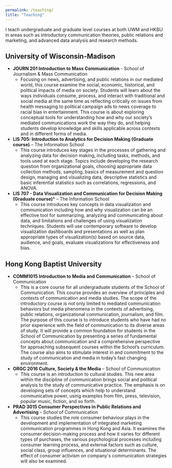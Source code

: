 ```yaml
---
permalink: /teaching/
title: "Teaching"
---
```


I teach undergraduate and graduate level courses at both UWM and HKBU in areas such as introductory communication theories, public relations and marketing, and advanced data analysis and research methods.

## University of Wisconsin-Madison
- **JOURN 201 Introduction to Mass Communication** - School of Journalism & Mass Communication
    - Focusing on news, advertising, and public relations in our mediated world, this course examine the social, economic, historical, and political impacts of media on society. Students will learn about the ways individuals consume, process, and interact with traditional and social media at the same time as reflecting critically on issues from health messaging to political campaign ads to news coverage to racial bias in entertainment. This course is about exploring conceptual tools for understanding how and why our society’s mediated communications work the way they do, and helping students develop knowledge and skills applicable across contexts and in different forms of media.
- **LIS 705:  Introduction to Analytics for Decision Making (Graduate course)** – The Information School
    - This course introduces key stages in the processes of gathering and analyzing data for decision making, including tasks, methods, and tools used at each stage. Topics include developing the research question from organizational goals, choosing appropriate data collection methods, sampling, basics of measurement and question design, managing and visualizing data, descriptive statistics and basic inferential statistics such as correlations, regressions, and ANOVA.
- **LIS 707 - Data Visualization and Communication for Decision Making (Graduate course)*** – The Information School
    - This course introduces key concepts in data visualization and communication including how and why visualization can be an effective tool for summarizing, analyzing and communicating about data, and limitations and challenges of using visualization techniques. Students will use contemporary software to develop visualization dashboards and presentations as well as plan appropriate types of visualization(s) based on source data, audience, and goals, evaluate visualizations for effectiveness and bias.

## Hong Kong Baptist University
- **COMM1015 Introduction to Media and Communication** – School of Communication
    - This is a core course for all undergraduate students of the School of Communication. This course provides an overview of principles and contexts of communication and media studies. The scope of the introductory course is not only limited to mediated communication behaviors but media phenomena in the contexts of advertising, public relations, organizational communication, journalism, and film. The purpose of this course is to introduce students who have had no prior experience with the field of communication to its diverse areas of study. It will provide a common foundation for students in the School of Communication by presenting a series of fundamental concepts about communication and a comprehensive perspective for approaching subsequent courses within the School’s curriculum. The course also aims to stimulate interest in and commitment to the study of communication and media in today’s fast changing environment.
- **ORGC 2016 Culture, Society & the Media** – School of Communication
    - This course is an introduction to cultural studies. This new area within the discipline of communication brings social and political analysis to the study of communicative practice. The emphasis is on developing sets of concepts which help to understand communicative power, using examples from film, press, television, popular music, fiction, and so forth.
- **PRAD 3015 Consumer Perspectives in Public Relations and Advertising** – School of Communication
    - This course studies the role consumer behaviour plays in the development and implementation of integrated marketing communication programmes in Hong Kong and Asia. It examines the consumer decision-making process and how it varies for different types of purchases, the various psychological processes including consumer learning process, and external factors such as culture, social class, group influences, and situational determinants. The effect of consumer activism on company's communication strategies will also be examined.
